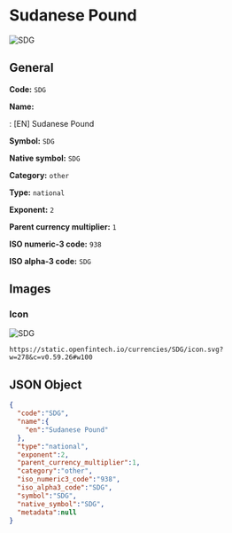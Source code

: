 
# Sudanese Pound 
![SDG](https://static.openfintech.io/currencies/SDG/icon.svg?w=278&c=v0.59.26#w100)  

## General 
 
**Code:** `SDG` 
 
**Name:** 
 
:	[EN] Sudanese Pound 
 
**Symbol:** `SDG` 
 
**Native symbol:** `SDG` 
 
**Category:** `other` 
 
**Type:** `national` 
 
**Exponent:** `2` 
 
**Parent currency multiplier:** `1` 
 
**ISO numeric-3 code:** `938` 
 
**ISO alpha-3 code:** `SDG` 
 

## Images 

### Icon 
 
![SDG](https://static.openfintech.io/currencies/SDG/icon.svg?w=278&c=v0.59.26#w100)  

```
https://static.openfintech.io/currencies/SDG/icon.svg?w=278&c=v0.59.26#w100
```  

## JSON Object 

```json
{
  "code":"SDG",
  "name":{
    "en":"Sudanese Pound"
  },
  "type":"national",
  "exponent":2,
  "parent_currency_multiplier":1,
  "category":"other",
  "iso_numeric3_code":"938",
  "iso_alpha3_code":"SDG",
  "symbol":"SDG",
  "native_symbol":"SDG",
  "metadata":null
}
```  
